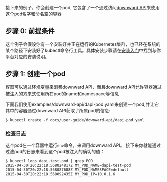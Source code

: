---
---

接下来的例子，你会创建一个pod, 它包含了一个通过访问[downward API](/docs/user-guide/downward-api/)来使用这个pod名字和命名空的容器

## 步骤 0: 前提条件

这个例子会假设你有一个安装好并正在运行的Kubernetes集群，也已经在系统的某个路径下安装好了kubectl命令行工具。具体安装步骤请在[安装入门](http://kubernetes.io/v1.0/docs/getting-started-guides/)中找到与你平台对应的安装说明。

## 步骤 1: 创建一个pod

容器可以通过环境变量来消费downward API，而且downward 
API允许容器通过被注入的方来式使用所在pod的name和namespace等信息

下面我们使用examples/downward-api/dapi-pod.yaml来创建一个pod,并让它其中的容器通过downward API获取了所属pod的信息:

```shell
$ kubectl create -f docs/user-guide/downward-api/dapi-pod.yaml
```

### 检查日志
这个pod在一个容器中运行`env`命令，来调用downward API。 接下来你就能通过过滤pod的日志来看到这个pod被注入的确切的值：

```shell
$ kubectl logs dapi-test-pod | grep POD_
2015-04-30T20:22:18.568024817Z MY_POD_NAME=dapi-test-pod
2015-04-30T20:22:18.568087688Z MY_POD_NAMESPACE=default
2015-04-30T20:22:18.568092435Z MY_POD_IP=10.0.1.6
```